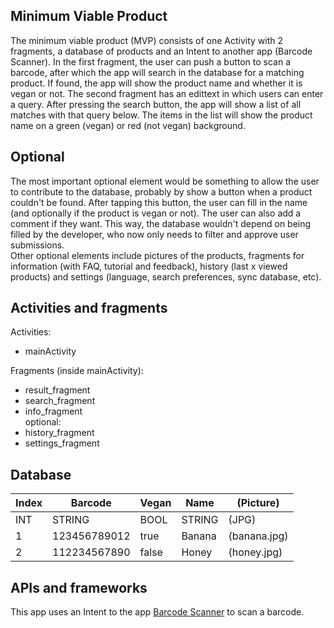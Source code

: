 ## Minimum Viable Product
The minimum viable product (MVP) consists of one Activity with 2 fragments, a database of products and an Intent to another app (Barcode Scanner). 
In the first fragment, the user can push a button to scan a barcode, after which the app will search in the database for a matching product. If found, the app will show the product name and whether it is vegan or not.
The second fragment has an edittext in which users can enter a query. After pressing the search button, the app will show a list of all matches with that query below. The items in the list will show the product name on a green (vegan) or red (not vegan) background.

## Optional
The most important optional element would be something to allow the user to contribute to the database, probably by show a button when a product couldn't be found. After tapping this button, the user can fill in the name (and optionally if the product is vegan or not). The user can also add a comment if they want. This way, the database wouldn't depend on being filled by the developer, who now only needs to filter and approve user submissions.  
Other optional elements include pictures of the products, fragments for information (with FAQ, tutorial and feedback), history (last x viewed products) and settings (language, search preferences, sync database, etc).

## Activities and fragments
Activities:
- mainActivity

Fragments (inside mainActivity):
- result_fragment
- search_fragment
- info_fragment  
optional:
- history_fragment
- settings_fragment    

## Database
| Index | Barcode      | Vegan | Name   | (Picture)    |
|-------|--------------|-------|--------|--------------|
| INT   | STRING       | BOOL  | STRING | (JPG)        |
| 1     | 123456789012 | true  | Banana | (banana.jpg) |
| 2     | 112234567890 | false | Honey  | (honey.jpg)  |

## APIs and frameworks
This app uses an Intent to the app [Barcode Scanner](https://github.com/zxing/zxing) to scan a barcode.